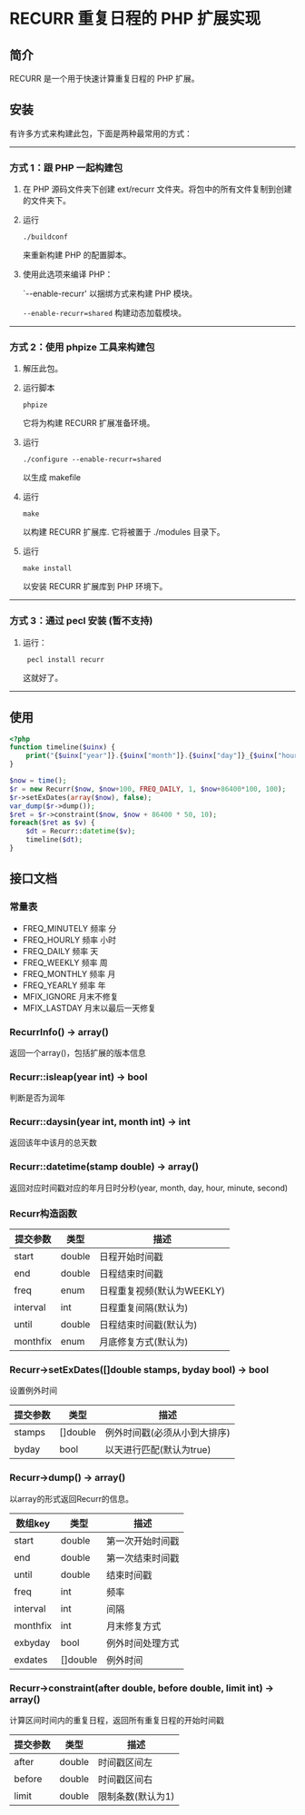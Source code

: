# RECURR 重复日程的 PHP 扩展实现

## 简介

RECURR 是一个用于快速计算重复日程的 PHP 扩展。

## 安装

有许多方式来构建此包，下面是两种最常用的方式：

-----------------------------------------------------------------------------
### 方式 1：跟 PHP 一起构建包

1.  在 PHP 源码文件夹下创建 ext/recurr 文件夹。将包中的所有文件复制到创建的文件夹下。

2.  运行

        ./buildconf

    来重新构建 PHP 的配置脚本。

3.  使用此选项来编译 PHP：

    `--enable-recurr' 以捆绑方式来构建 PHP 模块。

    `--enable-recurr=shared` 构建动态加载模块。

-----------------------------------------------------------------------------
### 方式 2：使用 phpize 工具来构建包

1.  解压此包。

2.  运行脚本

        phpize

    它将为构建 RECURR 扩展准备环境。

3.  运行

        ./configure --enable-recurr=shared

    以生成 makefile

4.  运行

        make

    以构建 RECURR 扩展库. 它将被置于 ./modules 目录下。

5.  运行

        make install

    以安装 RECURR 扩展库到 PHP 环境下。

-----------------------------------------------------------------------------
### 方式 3：通过 pecl 安装 (暂不支持)

1. 运行：

        pecl install recurr

    这就好了。

-----------------------------------------------------------------------------

## 使用

```php
<?php
function timeline($uinx) {
    print("{$uinx["year"]}.{$uinx["month"]}.{$uinx["day"]}_{$uinx["hour"]}.{$uinx["minute"]}.{$uinx["second"]}\n");
}

$now = time();
$r = new Recurr($now, $now+100, FREQ_DAILY, 1, $now+86400*100, 100);
$r->setExDates(array($now), false);
var_dump($r->dump());
$ret = $r->constraint($now, $now + 86400 * 50, 10);
foreach($ret as $v) {
    $dt = Recurr::datetime($v);
    timeline($dt);
}
```

## 接口文档

### 常量表

* FREQ_MINUTELY 频率 分
* FREQ_HOURLY 频率 小时
* FREQ_DAILY 频率 天
* FREQ_WEEKLY 频率 周
* FREQ_MONTHLY 频率 月
* FREQ_YEARLY 频率 年
* MFIX_IGNORE 月末不修复
* MFIX_LASTDAY 月末以最后一天修复

### RecurrInfo() -> array()

返回一个array()，包括扩展的版本信息

### Recurr::isleap(year int) -> bool

判断是否为润年

### Recurr::daysin(year int, month int) -> int

返回该年中该月的总天数

### Recurr::datetime(stamp double) -> array()

返回对应时间戳对应的年月日时分秒(year, month, day, hour, minute, second)

### Recurr构造函数

提交参数 | 类型 | 描述 |
---------|------|------|
start    | double | 日程开始时间戳           |
end      | double | 日程结束时间戳           |
freq     | enum   | 日程重复视频(默认为WEEKLY) |
interval | int    | 日程重复间隔(默认为)       |
until    | double | 日程结束时间戳(默认为)      |
monthfix | enum   | 月底修复方式(默认为)       |

### Recurr->setExDates([]double stamps, byday bool) -> bool

设置例外时间

提交参数 | 类型     | 描述 |
---------|----------|------|
stamps   | []double | 例外时间戳(必须从小到大排序) |
byday    | bool     | 以天进行匹配(默认为true) |

### Recurr->dump() -> array()

以array的形式返回Recurr的信息。

数组key    | 类型     | 描述       |
-----------|----------|------------|
start      | double   | 第一次开始时间戳 |
end        | double   | 第一次结束时间戳 |
until      | double   | 结束时间戳    |
freq       | int      | 频率       |
interval   | int      | 间隔       |
monthfix   | int      | 月末修复方式   |
exbyday    | bool     | 例外时间处理方式 |
exdates    | []double | 例外时间     |

### Recurr->constraint(after double, before double, limit int) -> array()

计算区间时间内的重复日程，返回所有重复日程的开始时间戳

提交参数 | 类型   | 描述 |
---------|--------|------|
after    | double | 时间戳区间左 |
before   | double | 时间戳区间右 |
limit    | double | 限制条数(默认为1) |
